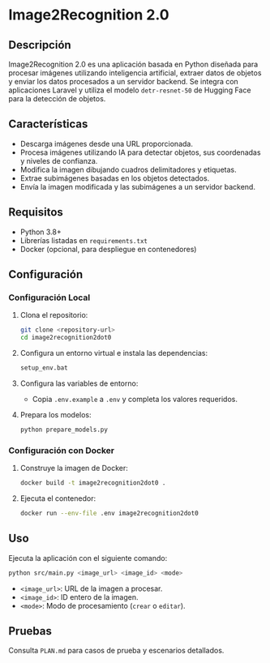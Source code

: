 # Image2Recognition 2.0

## Descripción
Image2Recognition 2.0 es una aplicación basada en Python diseñada para procesar imágenes utilizando inteligencia artificial, extraer datos de objetos y enviar los datos procesados a un servidor backend. Se integra con aplicaciones Laravel y utiliza el modelo `detr-resnet-50` de Hugging Face para la detección de objetos.

## Características
- Descarga imágenes desde una URL proporcionada.
- Procesa imágenes utilizando IA para detectar objetos, sus coordenadas y niveles de confianza.
- Modifica la imagen dibujando cuadros delimitadores y etiquetas.
- Extrae subimágenes basadas en los objetos detectados.
- Envía la imagen modificada y las subimágenes a un servidor backend.

## Requisitos
- Python 3.8+
- Librerías listadas en `requirements.txt`
- Docker (opcional, para despliegue en contenedores)

## Configuración

### Configuración Local
1. Clona el repositorio:
   ```bash
   git clone <repository-url>
   cd image2recognition2dot0
   ```
2. Configura un entorno virtual e instala las dependencias:
   ```bash
   setup_env.bat
   ```
3. Configura las variables de entorno:
   - Copia `.env.example` a `.env` y completa los valores requeridos.

4. Prepara los modelos:
   ```bash
   python prepare_models.py
   ```

### Configuración con Docker
1. Construye la imagen de Docker:
   ```bash
   docker build -t image2recognition2dot0 .
   ```
2. Ejecuta el contenedor:
   ```bash
   docker run --env-file .env image2recognition2dot0
   ```

## Uso
Ejecuta la aplicación con el siguiente comando:
```bash
python src/main.py <image_url> <image_id> <mode>
```
- `<image_url>`: URL de la imagen a procesar.
- `<image_id>`: ID entero de la imagen.
- `<mode>`: Modo de procesamiento (`crear` o `editar`).

## Pruebas
Consulta `PLAN.md` para casos de prueba y escenarios detallados.
